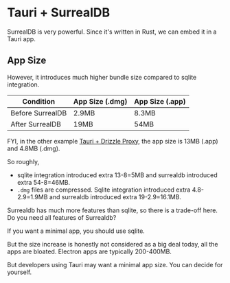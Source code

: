 # Tauri + SurrealDB

SurrealDB is very powerful.
Since it's written in Rust, we can embed it in a Tauri app.

## App Size

However, it introduces much higher bundle size compared to sqlite integration.

| Condition        | App Size (.dmg) | App Size (.app) |
| ---------------- | --------------- | --------------- |
| Before SurrealDB | 2.9MB           | 8.3MB           |
| After SurrealDB  | 19MB            | 54MB            |

FYI, in the other example [Tauri + Drizzle Proxy](../drizzle-sqlite-proxy/), the app size is 13MB (.app) and 4.8MB (.dmg).

So roughly,

- sqlite integration introduced extra 13-8=5MB and surrealdb introduced extra 54-8=46MB.
- `.dmg` files are compressed. Sqlite integration introduced extra 4.8-2.9=1.9MB and surrealdb introduced extra 19-2.9=16.1MB.

Surrealdb has much more features than sqlite, so there is a trade-off here.
Do you need all features of Surrealdb?

If you want a minimal app, you should use sqlite.

But the size increase is honestly not considered as a big deal today, all the apps are bloated.
Electron apps are typically 200-400MB.

But developers using Tauri may want a minimal app size. You can decide for yourself.
